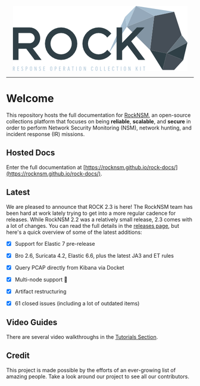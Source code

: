 <p align="center">
<img src="docs/img/rock_logo.png">
</p>

---

# Welcome
This repository hosts the full documentation for [RockNSM](https://rocknsm.io), an open-source collections platform that focuses on being **reliable**, **scalable**, and **secure** in order to perform Network Security Monitoring (NSM), network hunting, and incident response (IR) missions.


## Hosted Docs
Enter the full documentation at [https://rocknsm.github.io/rock-docs/](https://rocknsm.github.io/rock-docs/).


## Latest
We are pleased to announce that ROCK 2.3 is here! The RockNSM team has been hard at work lately trying to get into a more regular cadence for releases. While RockNSM 2.2 was a relatively small release, 2.3 comes with a lot of changes. You can read the full details in the [releases page](docs/reference/latest.md), but here's a quick overview of some of the latest additions:

- [x] Support for Elastic 7 pre-release
- [x] Bro 2.6, Suricata 4.2, Elastic 6.6, plus the latest JA3 and ET rules
- [x] Query PCAP directly from Kibana via Docket
- [x] Multi-node support 🙌
- [x] Artifact restructuring
- [x] 61 closed issues (including a lot of outdated items)


## Video Guides
There are several video walkthroughs in the [Tutorials Section](https://rocknsm.github.io/rock-docs/reference/tutorials/).


## Credit
This project is made possible by the efforts of an ever-growing list of amazing people. Take a look around our project to see all our contributors.
